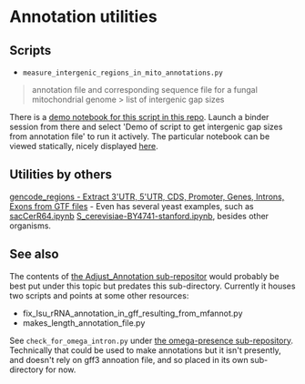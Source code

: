 # Annotation utilities

Scripts
-----------

- `measure_intergenic_regions_in_mito_annotations.py`

>annotation file and corresponding sequence file for a fungal mitochondrial genome > list of intergenic gap sizes

There is a [demo notebook for this script in this repo](https://github.com/fomightez/cl_sq_demo-binder). Launch a binder session from there and select 'Demo of script to get intergenic gap sizes from annotation file' to run it actively.  The particular notebook can be viewed statically, nicely displayed [here](https://nbviewer.jupyter.org/github/fomightez/cl_sq_demo-binder/blob/master/notebooks/Demo%20of%20script%20to%20get%20intergenic%20gap%20sizes%20from%20annotation%20file.ipynb).

Utilities by others
-------------------

[gencode_regions - Extract 3'UTR, 5'UTR, CDS, Promoter, Genes, Introns, Exons from GTF files](https://github.com/saketkc/gencode_regions#confused-about-exons-and-utrs) - Even has several yeast examples, such as [sacCerR64.ipynb](https://github.com/saketkc/gencode_regions/blob/master/notebooks/sacCerR64.ipynb) [S_cerevisiae-BY4741-stanford.ipynb](https://github.com/saketkc/gencode_regions/blob/master/notebooks/S_cerevisiae-BY4741-stanford.ipynb), besides other organisms.

See also
-------

The contents of [the Adjust_Annotation sub-repositor](https://github.com/fomightez/sequencework/tree/master/Adjust_Annotation) would probably be best put under this topic but predates this sub-directory. Currently it houses two scripts and points at some other resources:
* fix_lsu_rRNA_annotation_in_gff_resulting_from_mfannot.py
* makes_length_annotation_file.py

See `check_for_omega_intron.py` under [the omega-presence sub-repository](https://github.com/fomightez/sequencework/tree/master/omega-presence). Technically that could be used to make annotations but it isn't presently, and doesn't rely on gff3 annoation file, and so placed in its own sub-directory for now.
